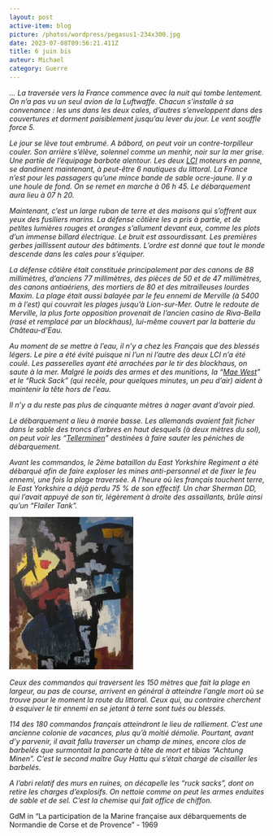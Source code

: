 ```yaml
---
layout: post
active-item: blog
picture: /photos/wordpress/pegasus1-234x300.jpg
date: 2023-07-08T09:56:21.411Z
title: 6 juin bis
auteur: Michael
category: Guerre
---
```

<!--StartFragment-->

*… La traversée vers la France commence avec la nuit qui tombe lentement. On n’a pas vu un seul avion de la Luftwaffe. Chacun s’installe à sa convenance : les uns dans les deux cales, d’autres s’enveloppent dans des couvertures et dorment paisiblement jusqu’au lever du jour. Le vent souffle force 5.*

*Le jour se lève tout embrumé. A bâbord, on peut voir un contre-torpilleur couler. Son arrière s’élève, solennel comme un menhir, noir sur la mer grise. Une partie de l’équipage barbote alentour. Les deux [LCI](http://en.wikipedia.org/wiki/Landing_Craft_Infantry) moteurs en panne, se dandinent maintenant, à peut-être 6 nautiques du littoral. La France n’est pour les passagers qu’une mince bande de sable ocre-jaune. Il y a une houle de fond. On se remet en marche à 06 h 45. Le débarquement aura lieu à 07 h 20.*

<!--EndFragment-->

<!--StartFragment-->

*Maintenant, c’est un large ruban de terre et des maisons qui s’offrent aux yeux des fusiliers marins. La défense côtière les a pris à partie, et de petites lumières rouges et oranges s’allument devant eux, comme les plots d’un immense billard électrique. Le bruit est assourdissant. Les premières gerbes jaillissent autour des bâtiments. L’ordre est donné que tout le monde descende dans les cales pour s’équiper.*

*La défense côtière était constituée principalement par des canons de 88 millimètres, d’anciens 77 millimètres, des pièces de 50 et de 47 millimètres, des canons antiaériens, des mortiers de 80 et des mitrailleuses lourdes Maxim. La plage était aussi balayée par le feu ennemi de Merville (à 5400 m à l’est) qui couvrait les plages jusqu’à Lion-sur-Mer. Outre le redoute de Merville, la plus forte opposition provenait de l’ancien casino de Riva-Bella (rasé et remplacé par un blockhaus), lui-même couvert par la batterie du Château-d’Eau.*

*Au moment de se mettre à l’eau, il n’y a chez les Français que des blessés légers. Le pire a été évité puisque ni l’un ni l’autre des deux LCI n’a été coulé. Les passerelles ayant été arrachées par le tir des blockhaus, on saute à la mer. Malgré le poids des armes et des munitions, la “[Mae West](http://en.wikipedia.org/wiki/Personal_flotation_device)” et le “Ruck Sack” (qui recèle, pour quelques minutes, un peu d’air) aident à maintenir la tête hors de l’eau.*

*Il n’y a du reste pas plus de cinquante mètres à nager avant d’avoir pied.*

*Le débarquement a lieu à marée basse. Les allemands avaient fait ficher dans le sable des troncs d’arbres en haut desquels (à deux mètres du sol), on peut voir les “[Tellerminen](http://da.wikipedia.org/wiki/Tellerminen)” destinées à faire sauter les péniches de débarquement.*

*Avant les commandos, le 2ème bataillon du East Yorkshire Regiment a été débarqué afin de faire exploser les mines anti-personnel et de fixer le feu ennemi, une fois la plage traversée. A l’heure où les français touchent terre, le East Yorkshire a déjà perdu 75 % de son effectif. Un char Sherman DD, qui l’avait appuyé de son tir, légèrement à droite des assaillants, brûle ainsi qu’un “Flailer Tank”.*

<!--EndFragment-->

![](/photos/wordpress/DroitAuCoeur-244x300.jpg)

<!--StartFragment-->

*Ceux des commandos qui traversent les 150 mètres que fait la plage en largeur, au pas de course, arrivent en général à atteindre l’angle mort où se trouve pour le moment la route du littoral. Ceux qui, au contraire cherchent à esquiver le tir ennemi en se jetant à terre sont tués ou blessés.*

*114 des 180 commandos français atteindront le lieu de ralliement. C’est une ancienne colonie de vacances, plus qu’à moitié démolie. Pourtant, avant d’y parvenir, il avait fallu traverser un champ de mines, encore clos de barbelés que surmontait la pancarte à tête de mort et tibias “Achtung Minen”. C’est le second maître Guy Hattu qui s’était chargé de cisailler les barbelés.*

*A l’abri relatif des murs en ruines, on décapelle les “ruck sacks”, dont on retire les charges d’explosifs. On nettoie comme on peut les armes enduites de sable et de sel. C’est la chemise qui fait office de chiffon.*

GdM in “La participation de la Marine française aux débarquements de Normandie de Corse et de Provence” - 1969

<!--EndFragment-->